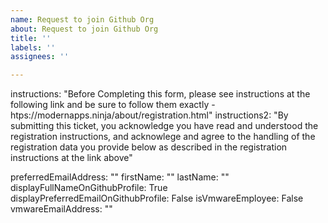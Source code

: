 ```yaml
---
name: Request to join Github Org
about: Request to join Github Org
title: ''
labels: ''
assignees: ''

---
```

instructions: "Before Completing this form, please see instructions at the following link and be sure to follow them exactly - htps://modernapps.ninja/about/registration.html"
instructions2: "By submitting this ticket, you acknowledge you have read and understood the registration instructions, and acknowlege and agree to the handling of the registration data you provide below as described in the registration instructions at the link above"

preferredEmailAddress: ""
firstName: ""
lastName: ""
displayFullNameOnGithubProfile: True
displayPreferredEmailOnGithubProfile: False
isVmwareEmployee: False
vmwareEmailAddress: ""